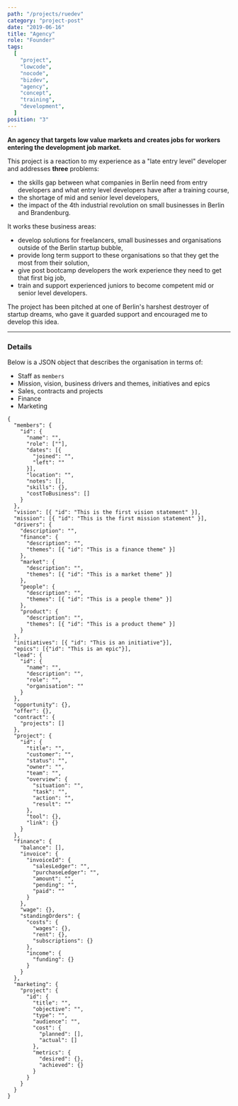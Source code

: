 ```yaml
---
path: "/projects/ruedev"
category: "project-post"
date: "2019-06-16"
title: "Agency"
role: "Founder"
tags:
  [
    "project",
    "lowcode",
    "nocode",
    "bizdev",
    "agency",
    "concept",
    "training",
    "development",
  ]
position: "3"
---
```


**An agency that targets low value markets and creates jobs for workers entering the development job market.**

This project is a reaction to my experience as a "late entry level" developer and addresses **three** problems:

- the skills gap between what companies in Berlin need from entry developers and what entry level developers have after a training course,
- the shortage of mid and senior level developers,
- the impact of the 4th industrial revolution on small businesses in Berlin and Brandenburg.

It works these business areas:

- develop solutions for freelancers, small businesses and organisations outside of the Berlin startup bubble,
- provide long term support to these organisations so that they get the most from their solution,
- give post bootcamp developers the work experience they need to get that first big job,
- train and support experienced juniors to become competent mid or senior level developers.

The project has been pitched at one of Berlin's harshest destroyer of startup dreams, who gave it guarded support and encouraged me to develop this idea.

---

### Details

Below is a JSON object that describes the organisation in terms of:

- Staff as `members`
- Mission, vision, business drivers and themes, initiatives and epics
- Sales, contracts and projects
- Finance
- Marketing

```
{
  "members": {
    "id": {
      "name": "",
      "role": [""],
      "dates": [{
        "joined": "",
        "left": ""
      }],
      "location": "",
      "notes": [],
      "skills": {},
      "costToBusiness": []
    }
  },
  "vision": [{ "id": "This is the first vision statement" }],
  "mission": [{ "id": "This is the first mission statement" }],
  "drivers": {
    "description": "",
    "finance": {
      "description": "",
      "themes": [{ "id": "This is a finance theme" }]
    },
    "market": {
      "description": "",
      "themes": [{ "id": "This is a market theme" }]
    },
    "people": {
      "description": "",
      "themes": [{ "id": "This is a people theme" }]
    },
    "product": {
      "description": "",
      "themes": [{ "id": "This is a product theme" }]
    }
  },
  "initiatives": [{ "id": "This is an initiative"}],
  "epics": [{"id": "This is an epic"}],
  "lead": {
    "id": {
      "name": "",
      "description": "",
      "role": "",
      "organisation": ""
    }
  },
  "opportunity": {},
  "offer": {},
  "contract": {
    "projects": []
  },
  "project": {
    "id": {
      "title": "",
      "customer": "",
      "status": "",
      "owner": "",
      "team": "",
      "overview": {
        "situation": "",
        "task": "",
        "action": "",
        "result": ""
      },
      "tool": {},
      "link": {}
    }
  },
  "finance": {
    "balance": [],
    "invoice": {
      "invoiceId": {
        "salesLedger": "",
        "purchaseLedger": "",
        "amount": "",
        "pending": "",
        "paid": ""
      }
    },
    "wage": {},
    "standingOrders": {
      "costs": {
        "wages": {},
        "rent": {},
        "subscriptions": {}
      },
      "income": {
        "funding": {}
      }
    }
  },
  "marketing": {
    "project": {
      "id": {
        "title": "",
        "objective": "",
        "type": "",
        "audience": "",
        "cost": {
          "planned": [],
          "actual": []
        },
        "metrics": {
          "desired": {},
          "achieved": {}
        }
      }
    }
  }
}
```
